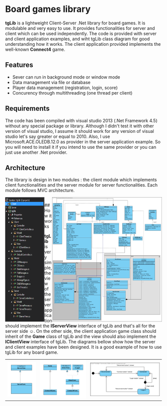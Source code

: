 # Board games library
**tgLib** is a lightweight Client-Server .Net library for board games. It is modulable and very easy to use. It provides functionalities for server and client which can be used independently. The code is provided with server and client application examples, and wiht tgLib class diagram for good understanding how it works. The client application provided implements the well-known **Connect4** game.
  
  ## Features
  
  - Sever can run in background mode or window mode
  - Data management via file or database
  - Player data management (registration, login, score)
  - Concurency through multithreading (one thread per client)
  
  ## Requirements
  
  The code has been compiled with visual studio 2013 (.Net Framework 4.5) without any special package or library. Although I didn't test     it with other version of visual studio, I assume it should work for any version of visual studio let's say greater or equal to 2010.       Also, I use Microsoft.ACE.OLEDB.12.0 as provider in the server application example. So you will need to install it if you intend to use   the same provider or you can just use another .Net provider.
  
  ## Architecture
  
  The library is design in two modules : the client module which implements client functionalities and the server module for server         functionalities. Each module follows MVC architecture.
  
  <img src="https://github.com/ndongmo/Board-games-library/blob/master/project_architecture.PNG" align="left" width="25%" height="400"      alt="Project architecture">
  <img src="https://github.com/ndongmo/Board-games-library/blob/master/tgLib_Class_diagram.jpg" align="right" width="70%" height="400"      alt="tgLib class diagram">
  
  <br/>
  ## How it works
  
  **tgLib** is very simple, the view of the server application should implement the **IServerView** interface of tgLib and that's all     for the server side :relaxed:. On the other side, the client application game class should inherit of the **Game** class of tgLib and   the view should also implement the **IClientView** interface of tgLib. The diagrams bellow show how the server and client examples       have been designed. It is a good example of how to use tgLib for any board game.
  
  <table style="width:100%">
  <tr>
    <td>
      <img src="https://github.com/ndongmo/Board-games-library/blob/master/ServerApp_Class_diagram.PNG" alt="Server App class diagram"/>
    </td>
    <td>
     <img src="https://github.com/ndongmo/Board-games-library/blob/master/ClientApp_Class_diagram.PNG" alt="Client App class diagram" />
    </td>
    <td>
      <img src="https://github.com/ndongmo/Board-games-library/blob/master/Client_stateMachine_diagram.jpg" alt="Client state machine           diagram"/>
    </td>
  </tr>
 </table>

  
 
